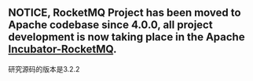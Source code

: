 ## NOTICE, RocketMQ Project has been moved to Apache codebase since 4.0.0, all project development is now taking place in the Apache [Incubator-RocketMQ](https://github.com/apache/incubator-rocketmq).

研究源码的版本是3.2.2
